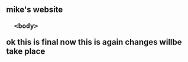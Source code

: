 <!DOCTYPE html>
<html>
  <head>
    <body>
      <h2>mike's website</h>
      
      
      <body>
    
    
    
  </head>
      ok this is final now this is again changes willbe take place
      
